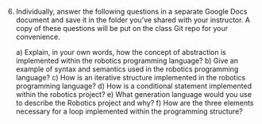 6)	Individually, answer the following questions in a separate Google Docs document and save it in the folder you’ve shared with your instructor. A copy of these questions will be put on the class Git repo for your convenience. 
	
	a)	Explain, in your own words, how the concept of abstraction is implemented within the robotics programming language?
	b)	Give an example of syntax and semantics used in the robotics programming language?
	c)	How is an iterative structure implemented in the robotics programming language?
	d)	How is a conditional statement implemented within the robotics project?
	e)	What generation language would you use to describe the Robotics project and why?
	f)	How are the three elements necessary for a loop implemented within the programming structure?
